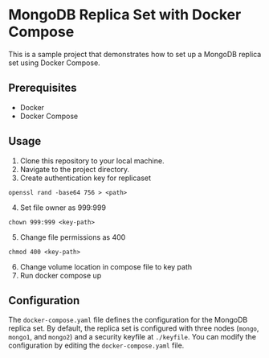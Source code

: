 # MongoDB Replica Set with Docker Compose

This is a sample project that demonstrates how to set up a MongoDB replica set using Docker Compose.

## Prerequisites

- Docker
- Docker Compose

## Usage

1. Clone this repository to your local machine.
2. Navigate to the project directory.
3. Create authentication key for replicaset
```
openssl rand -base64 756 > <path>

```
4. Set file owner as 999:999
```
chown 999:999 <key-path>
```
5. Change file permissions as 400
```
chmod 400 <key-path>
```
6. Change volume location in compose file to key path
7. Run docker compose up

## Configuration

The `docker-compose.yaml` file defines the configuration for the MongoDB replica set. By default, the replica set is configured with three nodes (`mongo`, `mongo1`, and `mongo2`) and a security keyfile at `./keyfile`. You can modify the configuration by editing the `docker-compose.yaml` file.